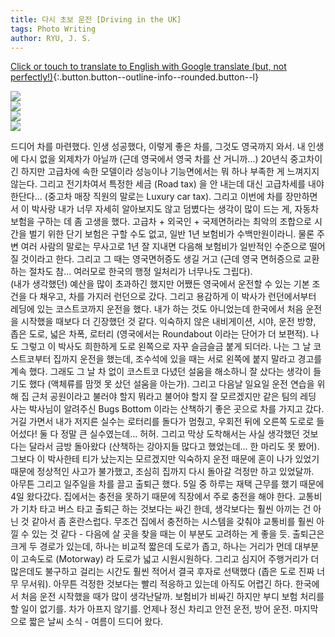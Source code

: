 ```yaml
---
title: 다시 초보 운전 [Driving in the UK]
tags: Photo Writing
author: RYU, J. S.
---
```



[Click or touch to translate to English with Google translate (but, not perfectly!)](https://jinseuk56-github-io.translate.goog/2024/06/29/0012.html?_x_tr_sl=ko&_x_tr_tl=en&_x_tr_hl=ko&_x_tr_pto=wapp){:.button.button--outline-info--rounded.button--l}


<div class="grid-container">
  <div class="grid grid--p-1">
    <div class="cell cell--6"><a href="">
  <div class="card card--clickable">
    <div class="card__image">
      <img class="image" src="https://onedrive.live.com/embed?resid=F96DE3EAE83811FB%21160509&authkey=%21ALaal1j8Un_78r4&height=1024"/>
    </div>
  </div>
</a></div>
    <div class="cell cell--6"><a href="">
  <div class="card card--clickable">
    <div class="card__image">
      <img class="image" src="https://onedrive.live.com/embed?resid=F96DE3EAE83811FB%21160506&authkey=%21ANOpAmJoUd1VmT4&height=1024"/>
    </div>
  </div>
</a></div>
    <div class="cell cell--6"><a href="">
  <div class="card card--clickable">
    <div class="card__image">
      <img class="image" src="https://onedrive.live.com/embed?resid=F96DE3EAE83811FB%21160504&authkey=%21AEX7zRSeVPz99ek&height=1024"/>
    </div>
  </div>
</a></div>
    <div class="cell cell--6"><a href="">
  <div class="card card--clickable">
    <div class="card__image">
      <img class="image" src="https://onedrive.live.com/embed?resid=F96DE3EAE83811FB%21160539&authkey=%21AJHaon-yOXfCHV4&height=1024"/>
    </div>
  </div>
</a></div>
  </div>
</div>

드디어 차를 마련했다. 인생 성공했다, 이렇게 좋은 차를, 그것도 영국까지 와서. 내 인생에 다시 없을 외제차가 아닐까 (근데 영국에서 영국 차를 산 거니까...) 20년식 중고차이긴 하지만 고급차에 속한 모델이라 성능이나 기능면에서는 뭐 하나 부족한 게 느껴지지 않는다. 그리고 전기차여서 특정한 세금 (Road tax) 을 안 내는데 대신 고급차세를 내야 한단다... (중고차 매장 직원의 말로는 Luxury car tax). 그리고 이번에 차를 장만하면서 이 박사랑 내가 너무 자세히 알아보지도 않고 덤볐다는 생각이 많이 드는 게, 자동차 보험을 구하는 데 좀 고생을 했다. 고급차 + 외국인 + 국제면허라는 최악의 조합으로 시간을 벌기 위한 단기 보험은 구할 수도 없고, 일반 1년 보험비가 수백만원이라니. 물론 주변 여러 사람의 말로는 무사고로 1년 잘 지내면 다음해 보험비가 일반적인 수준으로 떨어질 것이라고 한다. 그리고 그 때는 영국면허증도 생길 거고 (근데 영국 면허증으로 교환하는 절차도 참... 여러모로 한국의 행정 일처리가 너무나도 그립다).  
(내가 생각했던) 예산을 많이 초과하긴 했지만 어쨌든 영국에서 운전할 수 있는 기본 조건을 다 채우고, 차를 가지러 런던으로 갔다. 그리고 용감하게 이 박사가 런던에서부터 레딩에 있는 코스트코까지 운전을 했다. 내가 하는 것도 아니었는데 한국에서 처음 운전을 시작했을 때보다 더 긴장했던 것 같다. 익숙하지 않은 내비게이션, 시야, 운전 방향, 좁은 도로, 넓은 차폭, 로터리 (영국에서는 Roundabout 이라는 단어가 더 보편적). 나도 그렇고 이 박사도 희한하게 도로 왼쪽으로 자꾸 슬금슬금 붙게 되더라. 나는 그 날 코스트코부터 집까지 운전을 했는데, 조수석에 있을 때는 서로 왼쪽에 붙지 말라고 경고를 계속 했다. 그래도 그 날 차 없이 코스트코 다녔던 설움을 해소하니 잘 샀다는 생각이 들기도 했다 (액체류를 맘껏 못 샀던 설움을 아는가). 그리고 다음날 일요일 운전 연습을 위해 집 근처 공원이라고 불러야 할지 뭐라고 불어야 할지 잘 모르겠지만 같은 팀의 레딩 사는 박사님이 알려주신 Bugs Bottom 이라는 산책하기 좋은 곳으로 차를 가지고 갔다. 거길 가면서 내가 저지른 실수는 로터리를 돌다가 멈췄고, 우회전 뒤에 오른쪽 도로로 들어섰다! 둘 다 정말 큰 실수였는데... 허허. 그리고 막상 도착해서는 사실 생각했던 것보다는 달라서 금방 돌아왔다 (산책하는 강아지들 많다고 했었는데... 한 마리도 못 봤어). 그보다 이 박사한테 티가 났는지는 모르겠지만 익숙하지 운전 때문에 혼이 나가 있었기 때문에 정상적인 사고가 불가했고, 조심히 집까지 다시 돌아갈 걱정만 하고 있었달까.  
아무튼 그리고 일주일을 차를 끌고 출퇴근 했다. 5일 중 하루는 재택 근무를 했기 때문에 4일 왔다갔다. 집에서는 충전을 못하기 때문에 직장에서 주로 충전을 해야 한다. 교통비가 기차 타고 버스 타고 출퇴근 하는 것보다는 싸긴 한데, 생각보다는 훨씬 아끼는 건 아닌 것 같아서 좀 혼란스럽다. 무조건 집에서 충전하는 시스템을 갖춰야 교통비를 훨씬 아낄 수 있는 것 같다 - 다음에 살 곳을 찾을 때는 이 부분도 고려하는 게 좋을 듯. 출퇴근은 크게 두 경로가 있는데, 하나는 비교적 짧은데 도로가 좁고, 하나는 거리가 먼데 대부분이 고속도로 (Motorway) 라 도로가 넓고 시원시원하다. 그리고 심지어 주행거리가 더 많은데도 불구하고 걸리는 시간도 훨씬 적어서 결국 후자로 선택했다 (좁은 도로 진짜 너무 무서워). 아무튼 걱정한 것보다는 빨리 적응하고 있는데 아직도 어렵긴 하다. 한국에서 처음 운전 시작했을 때가 많이 생각난달까. 보험비가 비싸긴 하지만 부디 보험 처리를 할 일이 없기를. 차가 아프지 않기를. 언제나 정신 차리고 안전 운전, 방어 운전. 마지막으로 짧은 날씨 소식 - 여름이 드디어 왔다.